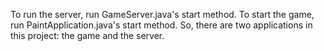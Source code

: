 To run the server, run GameServer.java's start method. To start the game, run PaintApplication.java's start method. So, there are two applications in this project: the game and the server.
